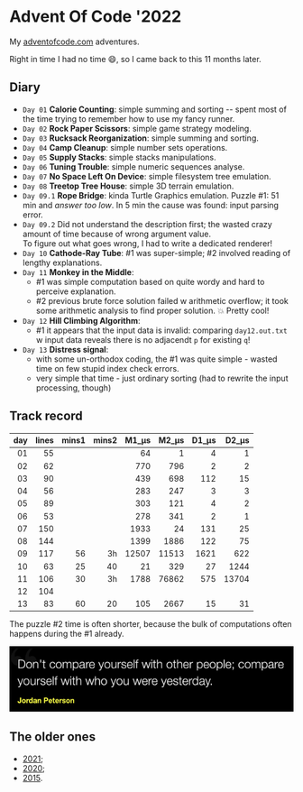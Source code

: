 # Advent Of Code '2022

My [adventofcode.com](https://adventofcode.com) adventures.<br />

Right in time I had no time 😄, so I came back to this 11 months later.

## Diary

* `Day 01` **Calorie Counting**: simple summing and sorting -- spent most of the time trying to remember how to use my
  fancy runner.
* `Day 02` **Rock Paper Scissors**: simple game strategy modeling.
* `Day 03` **Rucksack Reorganization**: simple summing and sorting.
* `Day 04` **Camp Cleanup**: simple number sets operations.
* `Day 05` **Supply Stacks**: simple stacks manipulations.
* `Day 06` **Tuning Trouble**: simple numeric sequences analyse.
* `Day 07` **No Space Left On Device**: simple filesystem tree emulation.
* `Day 08` **Treetop Tree House**: simple 3D terrain emulation.
* `Day 09.1` **Rope Bridge**: kinda Turtle Graphics emulation. Puzzle #1: 51 min and _answer too low_. In 5 min the
  cause was found: input parsing error.
* `Day 09.2` Did not understand the description first; the wasted crazy amount of time because of wrong <length>
  argument value.<br>
  To figure out what goes wrong, I had to write a dedicated renderer!
* `Day 10` **Cathode-Ray Tube**: #1 was super-simple; #2 involved reading of lengthy explanations.
* `Day 11` **Monkey in the Middle**:
  - #1 was simple computation based on quite wordy and hard to perceive explanation.
  - #2 previous brute force solution failed w arithmetic overflow; it took some arithmetic analysis to find proper
    solution. 💥 Pretty cool!
* `Day 12` **Hill Climbing Algorithm**:
  - #1 it appears that the input data is invalid: comparing `day12.out.txt` w input data reveals there is no
    adjacendt `p` for existing `q`!
* `Day 13` **Distress signal**:
  - with some un-orthodox coding, the #1 was quite simple - wasted time on few stupid index check errors.
  - very simple that time - just ordinary sorting (had to rewrite the input processing, though)

## Track record

| day | lines | mins1 | mins2 | M1_µs | M2_µs | D1_µs | D2_µs |
|----:|------:|------:|------:|------:|------:|------:|------:|
|  01 |    55 |       |       |    64 |     1 |     4 |     1 |
|  02 |    62 |       |       |   770 |   796 |     2 |     2 |
|  03 |    90 |       |       |   439 |   698 |   112 |    15 |
|  04 |    56 |       |       |   283 |   247 |     3 |     3 |
|  05 |    89 |       |       |   303 |   121 |     4 |     2 |
|  06 |    53 |       |       |   278 |   341 |     2 |     1 |
|  07 |   150 |       |       |  1933 |    24 |   131 |    25 |
|  08 |   144 |       |       |  1399 |  1886 |   122 |    75 |
|  09 |   117 |    56 |    3h | 12507 | 11513 |  1621 |   622 |
|  10 |    63 |    25 |    40 |    21 |   329 |    27 |  1244 |
|  11 |   106 |    30 |    3h |  1788 | 76862 |   575 | 13704 |
|  12 |   104 |
|  13 |    83 |    60 |    20 |   105 |  2667 |    15 |    31 |

The puzzle #2 time is often shorter, because the bulk of computations often happens during the #1 already.

![](quote.png)

## The older ones

* [2021](https://github.com/valango/adventOfCode_2021);
* [2020](https://github.com/valango/adventOfCode);
* [2015](https://github.com/valango/AdventOfCode_2015).
